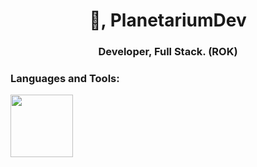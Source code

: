 <h1 align="center">👋, PlanetariumDev</h1>
<h3 align="center">Developer, Full Stack. (ROK)</h3>

<h3 align="left">Languages and Tools:</h3>
<img height=100 src="https://skillicons.dev/icons?i=aws,python,figma,blender,arduino,expressjs,vuejs,svelte,vercel,flutter,javascript,typescript,react,git,github,vscode,nextjs,vim,gitlab,sqlite,mongodb,postgres" />
